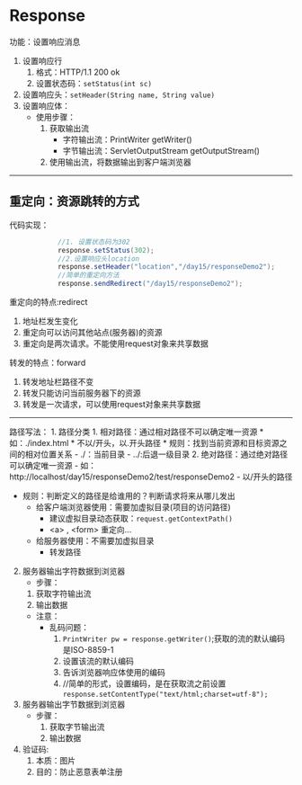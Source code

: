 # Response

功能：设置响应消息

1. 设置响应行
   1. 格式：HTTP/1.1 200 ok
   2. 设置状态码：`setStatus(int sc) `
2. 设置响应头：`setHeader(String name, String value) `
3. 设置响应体：
   - 使用步骤：
     1. 获取输出流
        - 字符输出流：PrintWriter getWriter()
        - 字节输出流：ServletOutputStream getOutputStream()
     2. 使用输出流，将数据输出到客户端浏览器

---

## 重定向：资源跳转的方式

代码实现：

```java
            //1. 设置状态码为302
	        response.setStatus(302);
	        //2.设置响应头location
	        response.setHeader("location","/day15/responseDemo2");
	        //简单的重定向方法
	        response.sendRedirect("/day15/responseDemo2");
```

重定向的特点:redirect

1. 地址栏发生变化
2. 重定向可以访问其他站点(服务器)的资源
3. 重定向是两次请求。不能使用request对象来共享数据

转发的特点：forward

1. 转发地址栏路径不变
2. 转发只能访问当前服务器下的资源
3. 转发是一次请求，可以使用request对象来共享数据

---

路径写法：
			1. 路径分类
				1. 相对路径：通过相对路径不可以确定唯一资源
		   * 如：./index.html
		   * 不以/开头，以.开头路径
					* 规则：找到当前资源和目标资源之间的相对位置关系
			- ./：当前目录
			- ../:后退一级目录
				2.  绝对路径：通过绝对路径可以确定唯一资源
	      - 如：http://localhost/day15/responseDemo2/test/responseDemo2
	      - 以/开头的路径

- 规则：判断定义的路径是给谁用的？判断请求将来从哪儿发出
  - 给客户端浏览器使用：需要加虚拟目录(项目的访问路径)
    - 建议虚拟目录动态获取：`request.getContextPath()`
    - \<a> , \<form> 重定向...
  - 给服务器使用：不需要加虚拟目录
    - 转发路径

2. 服务器输出字符数据到浏览器
   -  步骤：
     1. 获取字符输出流
     2. 输出数据
   - 注意：
     - 乱码问题：
       1. `PrintWriter pw = response.getWriter()`;获取的流的默认编码是ISO-8859-1
       2. 设置该流的默认编码
       3. 告诉浏览器响应体使用的编码
       4. //简单的形式，设置编码，是在获取流之前设置  			`response.setContentType("text/html;charset=utf-8");`
3. 服务器输出字节数据到浏览器
   - 步骤：
     1. 获取字节输出流
     2. 输出数据
4. 验证码:
   1. 本质：图片
   2. 目的：防止恶意表单注册

